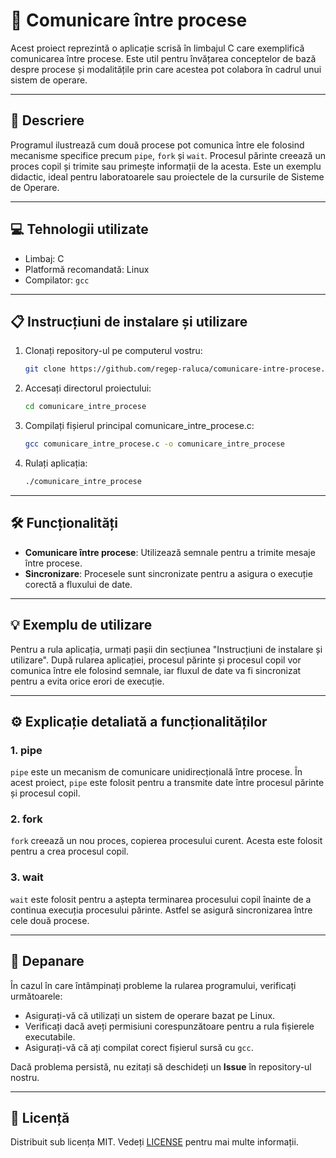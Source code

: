 # 📌 Comunicare între procese

Acest proiect reprezintă o aplicație scrisă în limbajul C care exemplifică comunicarea între procese. Este util pentru învățarea conceptelor de bază despre procese și modalitățile prin care acestea pot colabora în cadrul unui sistem de operare.

---

## 🧠 Descriere

Programul ilustrează cum două procese pot comunica între ele folosind mecanisme specifice precum `pipe`, `fork` și `wait`. Procesul părinte creează un proces copil și trimite sau primește informații de la acesta. Este un exemplu didactic, ideal pentru laboratoarele sau proiectele de la cursurile de Sisteme de Operare.

---

## 💻 Tehnologii utilizate

- Limbaj: C
- Platformă recomandată: Linux
- Compilator: `gcc`

---

## 📋 Instrucțiuni de instalare și utilizare

1. Clonați repository-ul pe computerul vostru:
   ```bash
   git clone https://github.com/regep-raluca/comunicare-intre-procese.git
2. Accesați directorul proiectului:
   ```bash
   cd comunicare_intre_procese
3. Compilați fișierul principal comunicare_intre_procese.c:
   ```bash
   gcc comunicare_intre_procese.c -o comunicare_intre_procese
4. Rulați aplicația:
   ```bash
   ./comunicare_intre_procese
---

## 🛠️ Funcționalități
- **Comunicare între procese**: Utilizează semnale pentru a trimite mesaje între procese.
- **Sincronizare**: Procesele sunt sincronizate pentru a asigura o execuție corectă a fluxului de date.
---

## 💡 Exemplu de utilizare

Pentru a rula aplicația, urmați pașii din secțiunea "Instrucțiuni de instalare și utilizare". După rularea aplicației, procesul părinte și procesul copil vor comunica între ele folosind semnale, iar fluxul de date va fi sincronizat pentru a evita orice erori de execuție.

---

## ⚙️ Explicație detaliată a funcționalităților

### 1. **pipe**
`pipe` este un mecanism de comunicare unidirecțională între procese. În acest proiect, `pipe` este folosit pentru a transmite date între procesul părinte și procesul copil.

### 2. **fork**
`fork` creează un nou proces, copierea procesului curent. Acesta este folosit pentru a crea procesul copil.

### 3. **wait**
`wait` este folosit pentru a aștepta terminarea procesului copil înainte de a continua execuția procesului părinte. Astfel se asigură sincronizarea între cele două procese.

---

## 🐞 Depanare

În cazul în care întâmpinați probleme la rularea programului, verificați următoarele:

- Asigurați-vă că utilizați un sistem de operare bazat pe Linux.
- Verificați dacă aveți permisiuni corespunzătoare pentru a rula fișierele executabile.
- Asigurați-vă că ați compilat corect fișierul sursă cu `gcc`.

Dacă problema persistă, nu ezitați să deschideți un **Issue** în repository-ul nostru.

---

## 📄 Licență

Distribuit sub licența MIT. Vedeți [LICENSE](LICENSE) pentru mai multe informații.
